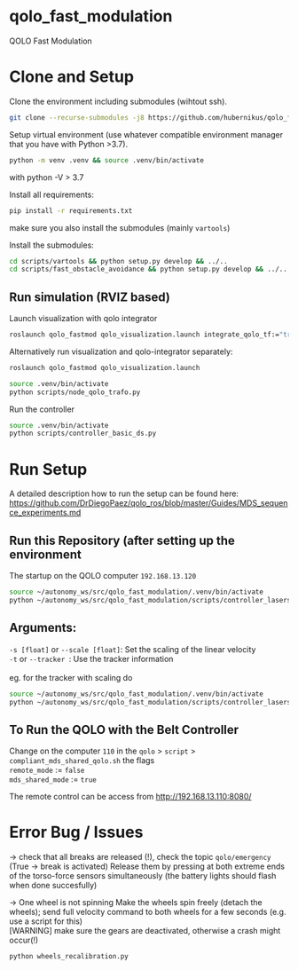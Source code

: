 # qolo_fast_modulation
QOLO Fast Modulation


# Clone and Setup
Clone the environment including submodules (wihtout ssh).
``` bash
git clone --recurse-submodules -j8 https://github.com/hubernikus/qolo_fast_modulation
```

Setup virtual environment (use whatever compatible environment manager that you have with Python >3.7).

``` bash
python -m venv .venv && source .venv/bin/activate
```
with python -V > 3.7

Install all requirements:
``` bash
pip install -r requirements.txt
```
make sure you also install the submodules (mainly `vartools`)

Install the submodules:
``` bash
cd scripts/vartools && python setup.py develop && ../..
cd scripts/fast_obstacle_avoidance && python setup.py develop && ../..
```
<!-- cd scripts/fast_obstacle_avoidance && python setup.py develop && ../.. -->

## Run simulation (RVIZ based)
Launch visualization with qolo integrator
``` bash
roslaunch qolo_fastmod qolo_visualization.launch integrate_qolo_tf:="true"
```

Alternatively run  visualization and qolo-integrator separately:
``` bash
roslaunch qolo_fastmod qolo_visualization.launch
```

``` bash
source .venv/bin/activate
python scripts/node_qolo_trafo.py
```

Run the controller
``` bash
source .venv/bin/activate
python scripts/controller_basic_ds.py 
```


# Run Setup
A detailed description how to run the setup can be found here:
https://github.com/DrDiegoPaez/qolo_ros/blob/master/Guides/MDS_sequence_experiments.md


## Run this Repository (after setting up the environment
The startup on the QOLO computer `192.168.13.120`
``` bash
source ~/autonomy_ws/src/qolo_fast_modulation/.venv/bin/activate
python ~/autonomy_ws/src/qolo_fast_modulation/scripts/controller_laserscan.py
```

## Arguments:
`-s [float]` or `--scale [float]`: Set the scaling of the linear velocity  
`-t` or `--tracker `: Use the tracker information  
</br>
eg. for the tracker with scaling do
``` bash
source ~/autonomy_ws/src/qolo_fast_modulation/.venv/bin/activate
python ~/autonomy_ws/src/qolo_fast_modulation/scripts/controller_laserscan.py -s 1.5 -t
```

## To Run the QOLO with the Belt Controller
Change on the computer `110` in the `qolo` > `script` > `compliant_mds_shared_qolo.sh` the flags  
`remote_mode` := `false`  
`mds_shared_mode` :=  `true`  

The remote control can be access from http://192.168.13.110:8080/

# Error Bug / Issues
-> check that all breaks are released (!), check the topic `qolo/emergency` (True -> break is activated)
Release them by pressing at both extreme ends of the torso-force sensors simultaneously (the battery lights should flash when done succesfully)


-> One wheel is not spinning
 Make the wheels spin freely (detach the wheels); send full velocity command to both wheels for a few seconds (e.g. use a script for this)  
[WARNING] make sure the gears are deactivated, otherwise a crash might occur(!)  
``` bash
python wheels_recalibration.py
```

